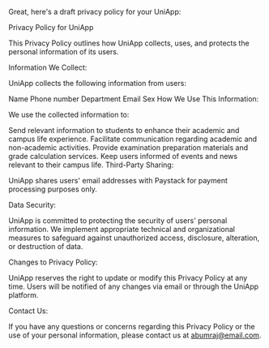 
Great, here's a draft privacy policy for your UniApp:

Privacy Policy for UniApp

This Privacy Policy outlines how UniApp collects, uses, and protects the personal information of its users.

Information We Collect:

UniApp collects the following information from users:

Name
Phone number
Department
Email
Sex
How We Use This Information:

We use the collected information to:

Send relevant information to students to enhance their academic and campus life experience.
Facilitate communication regarding academic and non-academic activities.
Provide examination preparation materials and grade calculation services.
Keep users informed of events and news relevant to their campus life.
Third-Party Sharing:

UniApp shares users' email addresses with Paystack for payment processing purposes only.

Data Security:

UniApp is committed to protecting the security of users' personal information. We implement appropriate technical and organizational measures to safeguard against unauthorized access, disclosure, alteration, or destruction of data.

Changes to Privacy Policy:

UniApp reserves the right to update or modify this Privacy Policy at any time. Users will be notified of any changes via email or through the UniApp platform.

Contact Us:

If you have any questions or concerns regarding this Privacy Policy or the use of your personal information, please contact us at abumraj@email.com.
